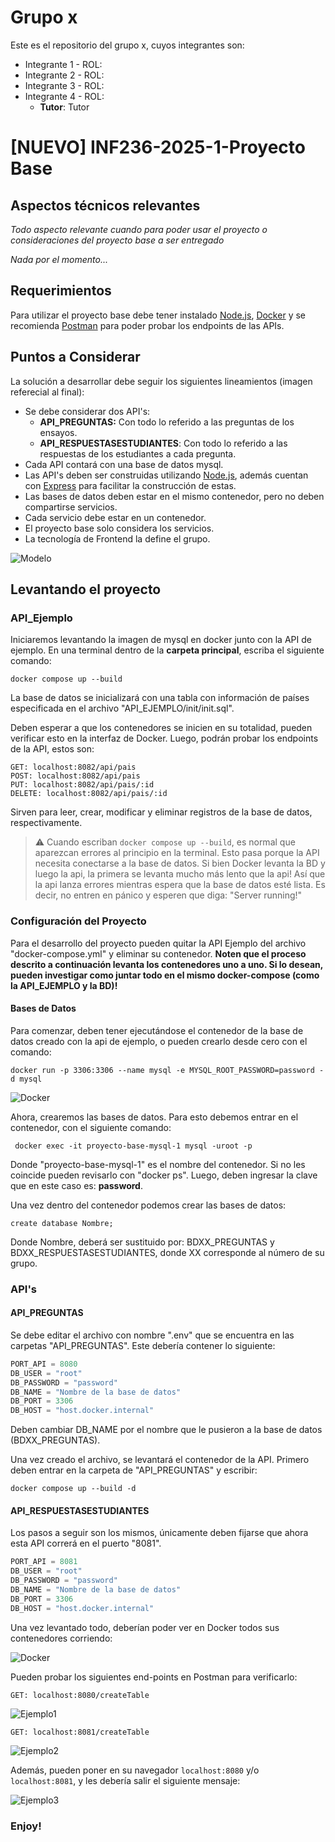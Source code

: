 # Grupo x

Este es el repositorio del grupo x, cuyos integrantes son:

- Integrante 1 - ROL:
- Integrante 2 - ROL:
- Integrante 3 - ROL:
- Integrante 4 - ROL:
    - **Tutor**: Tutor

# [NUEVO] INF236-2025-1-Proyecto Base

## Aspectos técnicos relevantes

_Todo aspecto relevante cuando para poder usar el proyecto o consideraciones del proyecto base a ser entregado_

_Nada por el momento..._

## Requerimientos

Para utilizar el proyecto base debe tener instalado [Node.js](https://nodejs.org/en), [Docker](https://www.docker.com/) y se recomienda [Postman](https://www.postman.com/) para poder probar los endpoints de las APIs.

## Puntos a Considerar
La solución a desarrollar debe seguir los siguientes lineamientos (imagen referecial al final):
* Se debe considerar dos API's:
    * **API_PREGUNTAS:** Con todo lo referido a las preguntas de los ensayos.
    * **API_RESPUESTASESTUDIANTES**: Con todo lo referido a las respuestas de los estudiantes a cada pregunta.
* Cada API contará con una base de datos mysql.
* Las API's deben ser construidas utilizando [Node.js](https://nodejs.org/en), además cuentan con [Express](https://expressjs.com/es/) para facilitar la construcción de estas.
* Las bases de datos deben estar en el mismo contenedor, pero no deben compartirse servicios.
* Cada servicio debe estar en un contenedor.
* El proyecto base solo considera los servicios.
* La tecnología de Frontend la define el grupo.

![Modelo](img/diagrama2.png)
## Levantando el proyecto
### API_Ejemplo
Iniciaremos levantando la imagen de mysql en docker junto con la API de ejemplo. En una terminal dentro de la **carpeta principal**, escriba el siguiente comando:
```
docker compose up --build
```
La base de datos se inicializará con una tabla con información de países especificada en el archivo "API_EJEMPLO/init/init.sql".

Deben esperar a que los contenedores se inicien en su totalidad, pueden verificar esto en la interfaz de Docker. Luego, podrán probar los endpoints de la API, estos son:
```
GET: localhost:8082/api/pais
POST: localhost:8082/api/pais
PUT: localhost:8082/api/pais/:id
DELETE: localhost:8082/api/pais/:id
```
Sirven para leer, crear, modificar y eliminar registros de la base de datos, respectivamente.

> ⚠️ Cuando escriban ``docker compose up --build``, es normal que aparezcan errores al principio en la terminal. Esto pasa porque la API necesita conectarse a la base de datos. Si bien Docker levanta la BD y luego la api, la primera se levanta mucho más lento que la api! Así que la api lanza errores mientras espera que la base de datos esté lista. Es decir, no entren en pánico y esperen que diga: "Server running!"

### Configuración del Proyecto
Para el desarrollo del proyecto pueden quitar la API Ejemplo del archivo "docker-compose.yml" y eliminar su contenedor. **Noten que el proceso descrito a continuación levanta los contenedores uno a uno. Si lo desean, pueden investigar como juntar todo en el mismo docker-compose (como la API_EJEMPLO y la BD)!**

#### Bases de Datos
Para comenzar, deben tener ejecutándose el contenedor de la base de datos creado con la api de ejemplo, o pueden crearlo desde cero con el comando:
```
docker run -p 3306:3306 --name mysql -e MYSQL_ROOT_PASSWORD=password -d mysql
```

![Docker](img/console_docker2.png)

Ahora, crearemos las bases de datos. Para esto debemos entrar en el contenedor, con el siguiente comando:
```
 docker exec -it proyecto-base-mysql-1 mysql -uroot -p
```
Donde "proyecto-base-mysql-1" es el nombre del contenedor. Si no les coincide pueden revisarlo con "docker ps". Luego, deben ingresar la clave que en este caso es: **password**.

Una vez dentro del contenedor podemos crear las bases de datos:
```
create database Nombre;
```
Donde Nombre, deberá ser sustituido por: BDXX_PREGUNTAS y BDXX_RESPUESTASESTUDIANTES, donde XX corresponde al número de su grupo.

### API's
#### API_PREGUNTAS
Se debe editar el archivo con nombre ".env" que se encuentra en las carpetas "API_PREGUNTAS". Este debería contener lo siguiente:
```js
PORT_API = 8080
DB_USER = "root"
DB_PASSWORD = "password"
DB_NAME = "Nombre de la base de datos"
DB_PORT = 3306
DB_HOST = "host.docker.internal"
```
Deben cambiar DB_NAME por el nombre que le pusieron a la base de datos (BDXX_PREGUNTAS).

Una vez creado el archivo, se levantará el contenedor de la API. Primero deben entrar en la carpeta de "API_PREGUNTAS" y escribir:
```
docker compose up --build -d
```

#### API_RESPUESTASESTUDIANTES
Los pasos a seguir son los mismos, únicamente deben fijarse que ahora esta API correrá en el puerto "8081".
```js
PORT_API = 8081
DB_USER = "root"
DB_PASSWORD = "password"
DB_NAME = "Nombre de la base de datos"
DB_PORT = 3306
DB_HOST = "host.docker.internal"
```

Una vez levantado todo, deberían poder ver en Docker todos sus contenedores corriendo:

![Docker](img/contenedores.png)

Pueden probar los siguientes end-points en Postman para verificarlo:
```
GET: localhost:8080/createTable
```

![Ejemplo1](img/ejemplo1.png)

```
GET: localhost:8081/createTable
```

![Ejemplo2](img/ejemplo2.png)

Además, pueden poner en su navegador ```localhost:8080``` y/o ```localhost:8081```, y les debería salir el siguiente mensaje:

![Ejemplo3](img/navegador.png)

### Enjoy!
